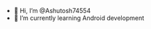 - 👋 Hi, I’m @Ashutosh74554
- 🌱 I’m currently learning Android development
<!---
Ashutosh74554/Ashutosh74554 is a ✨ special ✨ repository because its `README.md` (this file) appears on your GitHub profile.
You can click the Preview link to take a look at your changes.
--->
